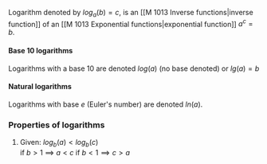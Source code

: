 Logarithm denoted by $log_a(b)=c$, is an [[M 1013 Inverse functions|inverse function]] of an [[M 1013 Exponential functions|exponential function]] $a^c=b$. 

#### Base 10 logarithms
Logarithms with a base 10 are denoted $log(a)$ (no base denoted) or $lg(a)=b$ 

#### Natural logarithms
Logarithms with base $e$  (Euler's number) are denoted $ln(a)$. 

### Properties of logarithms

1.  Given: $log_b(a) < log_b(c)$   
if $b>1$ $\implies$ $a<c$ 
if $b<1 \implies c>a$ 


